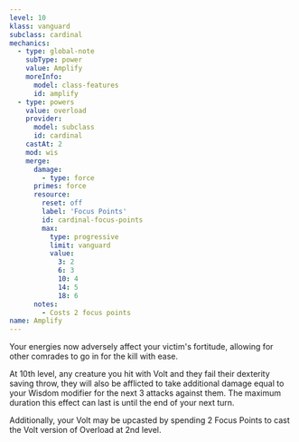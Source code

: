 ```yaml
---
level: 10
klass: vanguard
subclass: cardinal
mechanics:
  - type: global-note
    subType: power
    value: Amplify
    moreInfo:
      model: class-features
      id: amplify
  - type: powers
    value: overload
    provider:
      model: subclass
      id: cardinal
    castAt: 2
    mod: wis
    merge:
      damage:
        - type: force
      primes: force
      resource:
        reset: off
        label: 'Focus Points'
        id: cardinal-focus-points
        max:
          type: progressive
          limit: vanguard
          value:
            3: 2
            6: 3
            10: 4
            14: 5
            18: 6
      notes:
        - Costs 2 focus points
name: Amplify
---
```

Your energies now adversely affect your victim's fortitude, allowing for other comrades to go in for the kill with ease.

At 10th level, any creature you hit with Volt and they fail their dexterity saving throw, they will also be afflicted
to take additional damage equal to your Wisdom modifier for the next 3 attacks against them. The maximum duration this
effect can last is until the end of your next turn.

Additionally, your Volt may be upcasted by spending 2 Focus Points to cast the Volt version of Overload at 2nd level.
